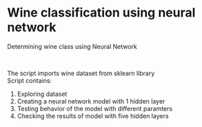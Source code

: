 # Wine classification using neural network
Determining wine class using Neural Network

<br>

The script imports wine dataset from sklearn library <br>
Script contains:
1. Exploring dataset
2. Creating a neural network model with 1 hidden layer
3. Testing behavior of the model with different paramters 
4. Checking the results of model with five hidden layers
